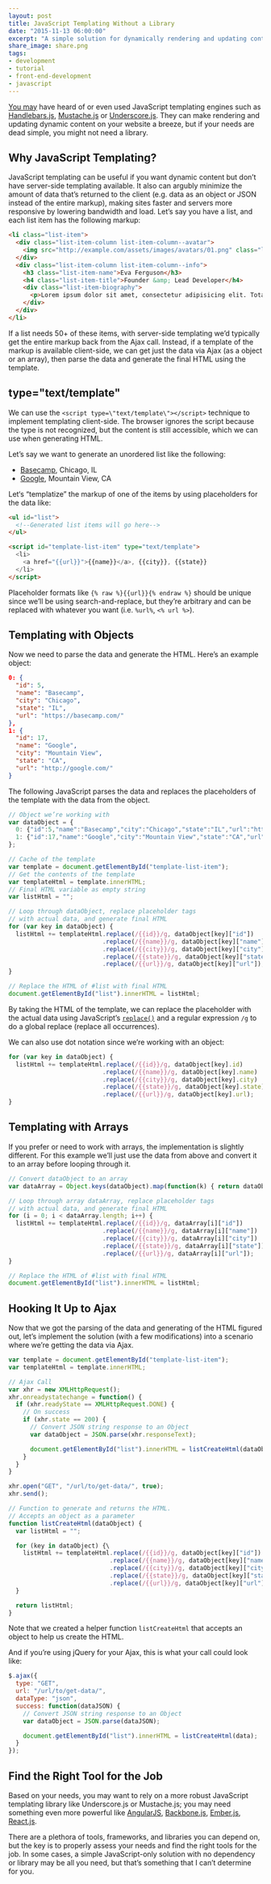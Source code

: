 ```yaml
---
layout: post
title: JavaScript Templating Without a Library
date: "2015-11-13 06:00:00"
excerpt: "A simple solution for dynamically rendering and updating content."
share_image: share.png
tags:
- development
- tutorial
- front-end-development
- javascript
---
```


[You may](https://google.com) have heard of or even used JavaScript templating engines such as [Handlebars.js](http://handlebarsjs.com/), [Mustache.js](https://github.com/janl/mustache.js/) or [Underscore.js](http://underscorejs.org/). They can make rendering and updating dynamic content on your website a breeze, but if your needs are dead simple, you might not need a library.

<!--more-->

## Why JavaScript Templating?

JavaScript templating can be useful if you want dynamic content but don’t have server-side templating available. It also can argubly minimize the amount of data that’s returned to the client (e.g. data as an object or JSON instead of the entire markup), making sites faster and servers more responsive by lowering bandwidth and load. Let’s say you have a list, and each list item has the following markup:

```html
<li class="list-item">
  <div class="list-item-column list-item-column--avatar">
    <img src="http://example.com/assets/images/avatars/01.png" class="list-item-avatar">
  </div>
  <div class="list-item-column list-item-column--info">
    <h3 class="list-item-name">Eva Ferguson</h3>
    <h4 class="list-item-title">Founder &amp; Lead Developer</h4>
    <div class="list-item-biography">
      <p>Lorem ipsum dolor sit amet, consectetur adipisicing elit. Totam quisquam asperiores laborum quae doloremque voluptates explicabo libero deserunt qui. Atque!</p>
    </div>
  </div>
</li>
```

If a list needs 50+ of these items, with server-side templating we’d typically get the entire markup back from the Ajax call. Instead, if a template of the markup is available client-side, we can get just the data via Ajax (as a object or an array), then parse the data and generate the final HTML using the template.

## type=\"text/template\"

We can use the `<script type=\"text/template\"></script>` technique to implement templating client-side. The browser ignores the script because the type is not recognized, but the content is still accessible, which we can use when generating HTML.

Let’s say we want to generate an unordered list like the following:

<ul id="list">
  <li data-id="5"><a href="https://basecamp.com">Basecamp</a>, Chicago, IL</li>
  <li data-id="17"><a href="https://google.com">Google</a>, Mountain View, CA</li>
</ul>

Let‘s “templatize” the markup of one of the items by using placeholders for the data like:

```html
<ul id="list">
  <!--Generated list items will go here-->
</ul>

<script id="template-list-item" type="text/template">
  <li>
    <a href="{{url}}">{{name}}</a>, {{city}}, {{state}}
  </li>
</script>
```

Placeholder formats like `{% raw %}{{url}}{% endraw %}` should be unique since we’ll be using search-and-replace, but they’re arbitrary and can be replaced with whatever you want (i.e. `%url%`, `<% url %>`).

## Templating with Objects

Now we need to parse the data and generate the HTML. Here’s an example object:

```json
0: {
  "id": 5,
  "name": "Basecamp",
  "city": "Chicago",
  "state": "IL",
  "url": "https://basecamp.com/"
},
1: {
  "id": 17,
  "name": "Google",
  "city": "Mountain View",
  "state": "CA",
  "url": "http://google.com/"
}
```

The following JavaScript parses the data and replaces the placeholders of the template with the data from the object.

```javascript
// Object we’re working with
var dataObject = {
  0: {"id":5,"name":"Basecamp","city":"Chicago","state":"IL","url":"https://basecamp.com/"},
  1: {"id":17,"name":"Google","city":"Mountain View","state":"CA","url":"http://google.com/"}
};

// Cache of the template
var template = document.getElementById("template-list-item");
// Get the contents of the template
var templateHtml = template.innerHTML;
// Final HTML variable as empty string
var listHtml = "";

// Loop through dataObject, replace placeholder tags
// with actual data, and generate final HTML
for (var key in dataObject) {
  listHtml += templateHtml.replace(/{{id}}/g, dataObject[key]["id"])
                          .replace(/{{name}}/g, dataObject[key]["name"])
                          .replace(/{{city}}/g, dataObject[key]["city"])
                          .replace(/{{state}}/g, dataObject[key]["state"])
                          .replace(/{{url}}/g, dataObject[key]["url"]);
}

// Replace the HTML of #list with final HTML
document.getElementById("list").innerHTML = listHtml;
```

By taking the HTML of the template, we can replace the placeholder with the actual data using JavaScript’s [`replace()`](https://developer.mozilla.org/en-US/docs/Web/JavaScript/Reference/Global_Objects/String/replace) and a regular expression `/g` to do a global replace (replace all occurrences).

We can also use dot notation since we’re working with an object:

```javascript
for (var key in dataObject) {
  listHtml += templateHtml.replace(/{{id}}/g, dataObject[key].id)
                          .replace(/{{name}}/g, dataObject[key].name)
                          .replace(/{{city}}/g, dataObject[key].city)
                          .replace(/{{state}}/g, dataObject[key].state)
                          .replace(/{{url}}/g, dataObject[key].url);
}
```

## Templating with Arrays

If you prefer or need to work with arrays, the implementation is slightly different. For this example we’ll just use the data from above and convert it to an array before looping through it.

```javascript
// Convert dataObject to an array
var dataArray = Object.keys(dataObject).map(function(k) { return dataObject[k]; });

// Loop through array dataArray, replace placeholder tags
// with actual data, and generate final HTML
for (i = 0; i < dataArray.length; i++) {
  listHtml += templateHtml.replace(/{{id}}/g, dataArray[i]["id"])
                          .replace(/{{name}}/g, dataArray[i]["name"])
                          .replace(/{{city}}/g, dataArray[i]["city"])
                          .replace(/{{state}}/g, dataArray[i]["state"])
                          .replace(/{{url}}/g, dataArray[i]["url"]);
}

// Replace the HTML of #list with final HTML
document.getElementById("list").innerHTML = listHtml;
```

## Hooking It Up to Ajax

Now that we got the parsing of the data and generating of the HTML figured out, let’s implement the solution (with a few modifications) into a scenario where we’re getting the data via Ajax.

```javascript
var template = document.getElementById("template-list-item");
var templateHtml = template.innerHTML;

// Ajax Call
var xhr = new XMLHttpRequest();
xhr.onreadystatechange = function() {
  if (xhr.readyState == XMLHttpRequest.DONE) {
    // On success
    if (xhr.state == 200) {
      // Convert JSON string response to an Object
      var dataObject = JSON.parse(xhr.responseText);

      document.getElementById("list").innerHTML = listCreateHtml(dataObject);
    }
  }
}

xhr.open("GET", "/url/to/get-data/", true);
xhr.send();

// Function to generate and returns the HTML.
// Accepts an object as a parameter
function listCreateHtml(dataObject) {
  var listHtml = "";

  for (key in dataObject) {\
    listHtml += templateHtml.replace(/{{id}}/g, dataObject[key]["id"])
                            .replace(/{{name}}/g, dataObject[key]["name"])
                            .replace(/{{city}}/g, dataObject[key]["city"])
                            .replace(/{{state}}/g, dataObject[key]["state"])
                            .replace(/{{url}}/g, dataObject[key]["url"]);
  }

  return listHtml;
}
```

Note that we created a helper function `listCreateHtml` that accepts an object to help us create the HTML.

And if you’re using jQuery for your Ajax, this is what your call could look like:

```javascript
$.ajax({
  type: "GET",
  url: "/url/to/get-data/",
  dataType: "json",
  success: function(dataJSON) {
    // Convert JSON string response to an Object
    var dataObject = JSON.parse(dataJSON);

    document.getElementById("list").innerHTML = listCreateHtml(data);
  }
});
```

## Find the Right Tool for the Job

Based on your needs, you may want to rely on a more robust JavaScript templating library like Underscore.js or Mustache.js; you may need something even more powerful like [AngularJS](https://angularjs.org/), [Backbone.js](http://backbonejs.org/), [Ember.js](http://emberjs.com/), [React.js](https://facebook.github.io/react/). 

There are a plethora of tools, frameworks, and libraries you can depend on, but the key is to properly assess your needs and find the right tools for the job. In some cases, a simple JavaScript-only solution with no dependency or library may be all you need, but that’s something that I can’t determine for you.
